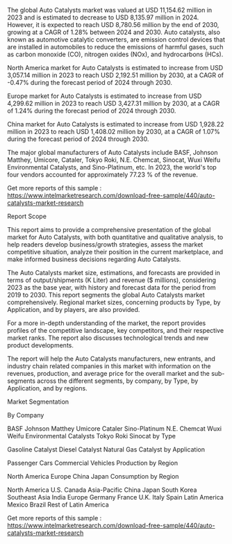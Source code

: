 The global Auto Catalysts market was valued at USD 11,154.62 million in 2023 and is estimated to decrease to USD 8,135.97 million in 2024. However, it is expected to reach USD 8,780.56 million by the end of 2030, growing at a CAGR of 1.28% between 2024 and 2030.
Auto catalysts, also known as automotive catalytic converters, are emission control devices that are installed in automobiles to reduce the emissions of harmful gases, such as carbon monoxide (CO), nitrogen oxides (NOx), and hydrocarbons (HCs).

North America market for Auto Catalysts is estimated to increase from USD 3,057.14 million in 2023 to reach USD 2,192.51 million by 2030, at a CAGR of -0.47% during the forecast period of 2024 through 2030.

Europe market for Auto Catalysts is estimated to increase from USD 4,299.62 million in 2023 to reach USD 3,427.31 million by 2030, at a CAGR of 1.24% during the forecast period of 2024 through 2030.

China market for Auto Catalysts is estimated to increase from USD 1,928.22 million in 2023 to reach USD 1,408.02 million by 2030, at a CAGR of 1.07% during the forecast period of 2024 through 2030.

The major global manufacturers of Auto Catalysts include BASF, Johnson Matthey, Umicore, Cataler, Tokyo Roki, N.E. Chemcat, Sinocat, Wuxi Weifu Environmental Catalysts, and Sino-Platinum, etc. In 2023, the world's top four vendors accounted for approximately 77.23 % of the revenue.

Get more reports of this sample : https://www.intelmarketresearch.com/download-free-sample/440/auto-catalysts-market-research

Report Scope

This report aims to provide a comprehensive presentation of the global market for Auto Catalysts, with both quantitative and qualitative analysis, to help readers develop business/growth strategies, assess the market competitive situation, analyze their position in the current marketplace, and make informed business decisions regarding Auto Catalysts.

The Auto Catalysts market size, estimations, and forecasts are provided in terms of output/shipments (K Liter) and revenue ($ millions), considering 2023 as the base year, with history and forecast data for the period from 2019 to 2030. This report segments the global Auto Catalysts market comprehensively. Regional market sizes, concerning products by Type, by Application, and by players, are also provided.

For a more in-depth understanding of the market, the report provides profiles of the competitive landscape, key competitors, and their respective market ranks. The report also discusses technological trends and new product developments.

The report will help the Auto Catalysts manufacturers, new entrants, and industry chain related companies in this market with information on the revenues, production, and average price for the overall market and the sub-segments across the different segments, by company, by Type, by Application, and by regions.

Market Segmentation

By Company

BASF
Johnson Matthey
Umicore
Cataler
Sino-Platinum
N.E. Chemcat
Wuxi Weifu Environmental Catalysts
Tokyo Roki
Sinocat
by Type

Gasoline Catalyst
Diesel Catalyst
Natural Gas Catalyst
by Application

Passenger Cars
Commercial Vehicles
Production by Region

North America
Europe
China
Japan
Consumption by Region

North America
U.S.
Canada
Asia-Pacific
China
Japan
South Korea
Southeast Asia
India
Europe
Germany
France
U.K.
Italy
Spain
Latin America
Mexico
Brazil
Rest of Latin America

Get more reports of this sample : https://www.intelmarketresearch.com/download-free-sample/440/auto-catalysts-market-research
